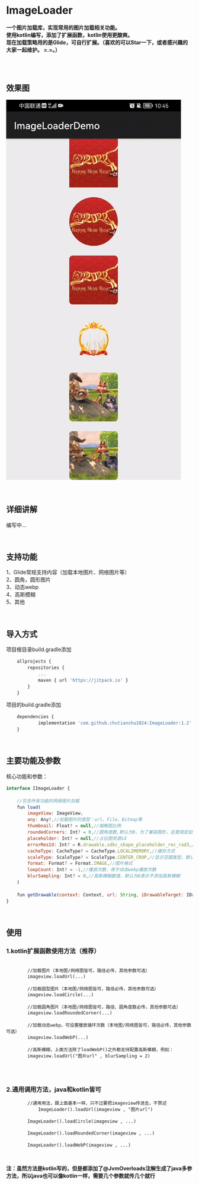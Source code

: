 # ImageLoader

**一个图片加载库，实现常用的图片加载相关功能。  
使用kotlin编写，添加了扩展函数，kotlin使用更酸爽。  
现在加载策略用的是Glide，可自行扩展。（喜欢的可以Star一下，或者感兴趣的大家一起维护。 =.=。）**  

<br /><br />

## 效果图

![效果图](https://github.com/chutianshu1024/ImageLoader/blob/master/gif/SVID_20220209_104550_1.gif)

<br />

## 详细讲解
编写中...

<br />

## 支持功能  
1、Glide常规支持内容（加载本地图片、网络图片等）  
2、圆角，圆形图片  
3、动态webp  
4、高斯模糊  
5、其他    

<br />

## 导入方式
项目根目录build.gradle添加
``` javascript
	allprojects {
		repositories {
			...
			maven { url 'https://jitpack.io' }
		}
	}

```

项目的build.gradle添加
``` javascript
	dependencies {
	        implementation 'com.github.chutianshu1024:ImageLoader:1.2'
	}
```

<br />

## 主要功能及参数
核心功能和参数：
``` javascript
interface IImageLoader {

    //包含所有功能的网络图片加载
    fun load(
        imageView: ImageView,
        any: Any?,//加载图片的类型：url、File、Bitmap等
        thumbnail: Float? = null,//缩略图比例
        roundedCorners: Int? = 0,//圆角度数,默认为0，为了兼容圆形，这里规定如果是-1则为圆形（其实这里更应该用kotlin的带有值的那个枚举类型，不过为了兼容java，先用-1）
        placeholder: Int? = null,//占位图资源id
        errorResId: Int? = R.drawable.sdkc_shape_placeholder_rec_rad3,//失败图片资源id
        cacheType: CacheType? = CacheType.LOCAL2MEMORY,//缓存方式
        scaleType: ScaleType? = ScaleType.CENTER_CROP,//显示范围类型，默认CENTER_CROP
        format: Format? = Format.IMAGE,//图片格式
        loopCount: Int? = -1,//播放次数，用于动态webp播放次数
        blurSampling: Int? = 0,//高斯模糊数值，默认为0表示不添加高斯模糊
    )

    fun getDrawable(context: Context, url: String, iDrawableTarget: IDrawableTarget<Drawable>)
}
```
<br />

## 使用
### 1.kotlin扩展函数使用方法（推荐）

```

		//加载图片（本地图/网络图皆可，路径必传，其他参数可选）
		imageview.loadUrl(...)
		
		//加载圆型图片（本地图/网络图皆可，路径必传，其他参数可选）
		imageview.loadCircle(...)
		
		//加载圆角图片（本地图/网络图皆可，路径、圆角度数必传，其他参数可选）
		imageview.loadRoundedCorner(...)
		
		//加载动态webp，可设置播放循环次数（本地图/网络图皆可，路径必传，其他参数可选）
		imageview.loadWebP(...)
		
		//高斯模糊，上面方法除了loadWebP()之外都支持配置高斯模糊，例如：
		imageview.loadUrl("图片url" , blurSampling = 2)
        
```

<br />

### 2.通用调用方法，java和kotlin皆可

``` 
		//通用用法，跟上面基本一样，只不过要把imageview传进去，不赘述
        	ImageLoader().loadUrl(imageview , "图片url")
		
		ImageLoader().loadCircle(imageview , ...)
		
		ImageLoader().loadRoundedCorner(imageview , ...)
		
		ImageLoader().loadWebP(imageview , ...)
```

<br />

**注：虽然方法是kotlin写的，但是都添加了@JvmOverloads注解生成了java多参方法，所以java也可以像kotlin一样，需要几个参数就传几个就行**

<br />
